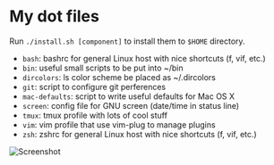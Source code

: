 My dot files
============

Run `./install.sh [component]` to install them to `$HOME` directory.

- `bash`: bashrc for general Linux host with nice shortcuts (f, vif, etc.)
- `bin`: useful small scripts to be put into ~/bin
- `dircolors`: ls color scheme be placed as ~/.dircolors
- `git`: script to configure git perferences
- `mac-defaults`: script to write useful defaults for Mac OS X
- `screen`: config file for GNU screen (date/time in status line)
- `tmux`: tmux profile with lots of cool stuff
- `vim`: vim profile that use vim-plug to manage plugins
- `zsh`: zshrc for general Linux host with nice shortcuts (f, vif, etc.)

![Screenshot](https://raw.github.com/ymattw/profiles/gh-pages/img/profiles.png)
